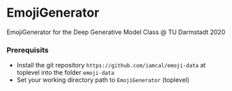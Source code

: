 # EmojiGenerator
EmojiGenerator for the Deep Generative Model Class @ TU Darmstadt 2020

### Prerequisits
- Install the git repository `https://github.com/iamcal/emoji-data` at toplevel into the folder `emoji-data`
- Set your working directory path to `EmojiGenerator` (toplevel) 

### 